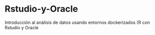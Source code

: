 # Rstudio-y-Oracle
 Introducción al análisis de datos usando entornos dockerizados (R con Rstudio y Oracle 
